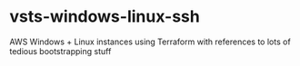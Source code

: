 # vsts-windows-linux-ssh
AWS Windows + Linux instances using Terraform with references to lots of tedious bootstrapping stuff
